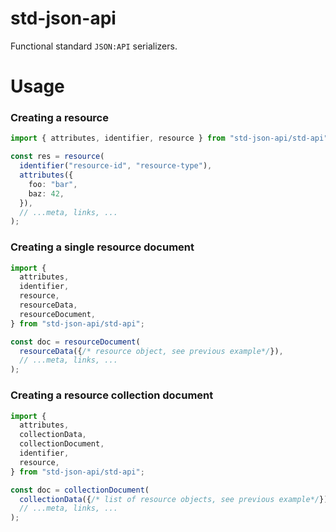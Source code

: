 # std-json-api

Functional standard `JSON:API` serializers.

# Usage

### Creating a resource

```ts
import { attributes, identifier, resource } from "std-json-api/std-api";

const res = resource(
  identifier("resource-id", "resource-type"),
  attributes({
    foo: "bar",
    baz: 42,
  }),
  // ...meta, links, ...
);
```

### Creating a single resource document

```ts
import {
  attributes,
  identifier,
  resource,
  resourceData,
  resourceDocument,
} from "std-json-api/std-api";

const doc = resourceDocument(
  resourceData({/* resource object, see previous example*/}),
  // ...meta, links, ...
);
```

### Creating a resource collection document

```ts
import {
  attributes,
  collectionData,
  collectionDocument,
  identifier,
  resource,
} from "std-json-api/std-api";

const doc = collectionDocument(
  collectionData({/* list of resource objects, see previous example*/}),
  // ...meta, links, ...
);
```
